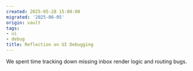 ```yaml
---
created: 2025-05-28 15:00:00
migrated: '2025-06-05'
origin: vault
tags:
- ui
- debug
title: Reflection on UI Debugging
---
```


We spent time tracking down missing inbox render logic and routing bugs.